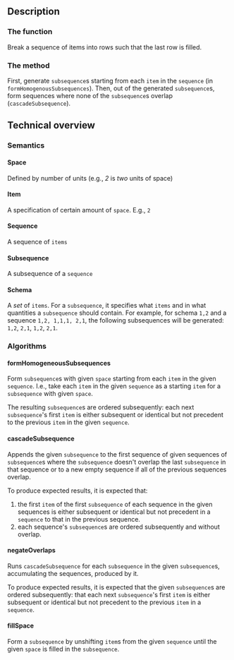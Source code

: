 ## Description
### The function
Break a sequence of items into rows such that the last row is filled.

### The method
First, generate `subsequence`s starting from each `item` in the `sequence` (in `formHomogenousSubsequences`). Then, out of the generated `subsequence`s, form sequences where none of the `subsequence`s overlap (`cascadeSubsequence`).

## Technical overview
### Semantics
#### Space
Defined by number of units (e.g., *2* is *two* units of space)

#### Item
A specification of certain amount of `space`. E.g., `2`

#### Sequence
A sequence of `items`

#### Subsequence
A subsequence of a `sequence`

#### Schema
A *set* of `items`. For a `subsequence`, it specifies what `items` and in what quantities a `subsequence` should contain.
For example, for schema `1,2` and a sequence `1,2, 1,1,1, 2,1`, the following subsequences will be generated:
`1,2`, `2,1`, `1,2`, `2,1`.

### Algorithms
#### formHomogeneousSubsequences
Form `subsequence`s with given `space` starting from each `item` in the given `sequence`. I.e., take each `item` in the given `sequence` as a starting `item` for a `subsequence` with given `space`. 

The resulting `subsequence`s are ordered subsequently: each next `subsequence`'s first `item` is either subsequent or identical but not precedent to the previous `item` in the given `sequence`.

#### cascadeSubsequence
Appends the given `subsequence` to the first sequence of given sequences of `subsequence`s where the `subsequence` doesn't overlap the last `subsequence` in that sequence or to a new empty sequence if all of the previous sequences overlap.

To produce expected results, it is expected that:
1. the first `item` of the first `subsequence` of each sequence in the given sequences is either subsequent or identical but not precedent in a `sequence` to that in the previous sequence.
2. each sequence's `subsequence`s are ordered subsequently and without overlap.

#### negateOverlaps
Runs `cascadeSubsequence` for each `subsequence` in the given `subsequence`s, accumulating the sequences, produced by it.

To produce expected results, it is expected that the given `subsequence`s are ordered subsequently: that each next `subsequence`'s first `item` is either subsequent or identical but not precedent to the previous `item` in a `sequence`.

#### fillSpace
Form a `subsequence` by unshifting `item`s from the given `sequence` until the given `space` is filled in the `subsequence`.